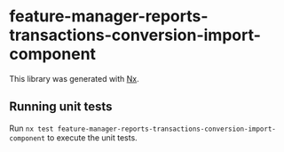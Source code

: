 # feature-manager-reports-transactions-conversion-import-component

This library was generated with [Nx](https://nx.dev).

## Running unit tests

Run `nx test feature-manager-reports-transactions-conversion-import-component` to execute the unit tests.
